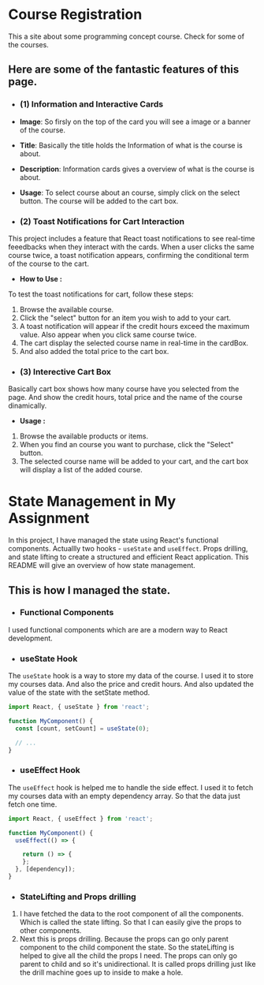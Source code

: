 
# Course Registration

This a site about some programming concept course.
Check for some of the courses.


## Here are some of the fantastic features of this page.

- ### (1) Information and Interactive Cards
- **Image**: So firsly on the top of the card you will see a image or a banner of the course.
- **Title**: Basically the title holds the Information of what is the course is about.
- **Description**: Information cards gives a overview of what is the course is about.
- **Usage**: To select course about an course, simply click on the select button. The course will be added to the cart box.


- ### (2)  Toast Notifications for Cart Interaction

This project includes a feature that React toast notifications to see real-time feeedbacks when they interact with the cards. When a user clicks the same course twice, a toast notification appears, confirming the conditional term of the course to the cart.

- **How to Use :**

To test the toast notifications for cart, follow these steps:

1. Browse the available course.
2. Click the "select" button for an item you wish to add to your cart.
3. A toast notification will appear if the credit hours exceed the maximum value. Also appear when you click same course twice.
4. The cart display the selected course name in real-time in the cardBox.
5. And also added the total price to the cart box.

- ### (3)  Interective Cart Box

Basically cart box shows how many course have you selected from the page. And show the credit hours, total price and the name of the course dinamically.

- **Usage :**
1. Browse the available products or items.
2. When you find an course you want to purchase, click the "Select" button.
3. The selected course name will be added to your cart, and the cart box will display a list of the added course.




# State Management in My Assignment

In this project, I have managed the state using React's functional components. Actuallly two hooks - `useState` and `useEffect`.
Props drilling, and state lifting to create a structured and efficient React application. This README will give an overview of how state management.

## This is how I managed the state.

- ### Functional Components

I used functional components which are are a modern way to React development.

- ### useState Hook

The `useState` hook is a way to store my data of the course. I used it to store my courses data. And also the price and credit hours. And also updated the value of the state with the setState method.

```javascript
import React, { useState } from 'react';

function MyComponent() {
  const [count, setCount] = useState(0);

  // ...
}
```
- ### useEffect Hook

The `useEffect` hook is helped me to handle the side effect. I used it to fetch my courses data with an empty dependency array. So that the data just fetch one time.

```javascript
import React, { useEffect } from 'react';

function MyComponent() {
  useEffect(() => {

    return () => {
    };
  }, [dependency]);
}
```
- ### StateLifting and Props drilling

1. I have fetched the data to the root component of all the components. Which is called the state lifting. So that I can easily give the props to other components.
2. Next this is props drilling. Because the props can go only parent component to the child component the state. So the stateLifting is helped to give all the child the props I need. The props can only go parent to child and so it's unidirectional. It is called props drilling just like the drill machine goes up to inside to make a hole.  


